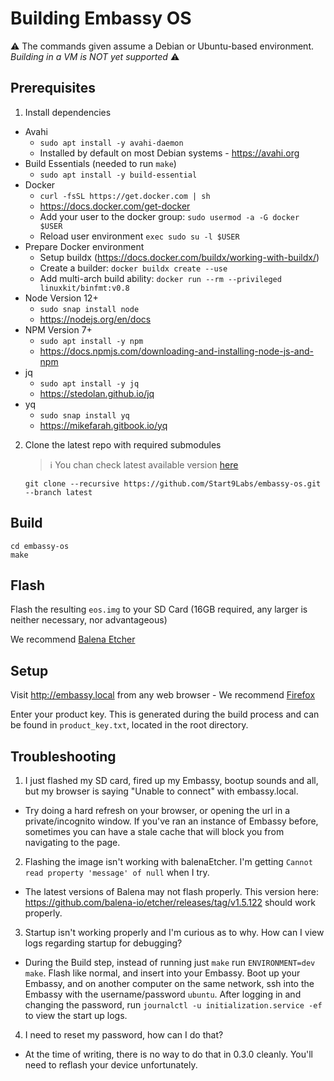 # Building Embassy OS

 ⚠️ The commands given assume a Debian or Ubuntu-based environment.  *Building in a VM is NOT yet supported* ⚠️

## Prerequisites

1. Install dependencies

- Avahi
	- `sudo apt install -y avahi-daemon`
	- Installed by default on most Debian systems - https://avahi.org
- Build Essentials (needed to run `make`)
	- `sudo apt install -y build-essential`
- Docker
	- `curl -fsSL https://get.docker.com | sh`
	- https://docs.docker.com/get-docker
	- Add your user to the docker group: `sudo usermod -a -G docker $USER`
	- Reload user environment `exec sudo su -l $USER`
- Prepare Docker environment
	- Setup buildx (https://docs.docker.com/buildx/working-with-buildx/)
	- Create a builder: `docker buildx create --use`
	- Add multi-arch build ability: `docker run --rm --privileged linuxkit/binfmt:v0.8`
- Node Version 12+
	- `sudo snap install node`
	- https://nodejs.org/en/docs
- NPM Version 7+
	- `sudo apt install -y npm`
	- https://docs.npmjs.com/downloading-and-installing-node-js-and-npm
- jq
	- `sudo apt install -y jq`
	- https://stedolan.github.io/jq
- yq
	- `sudo snap install yq`
	- https://mikefarah.gitbook.io/yq

2. Clone the latest repo with required submodules
   > :information_source: You chan check latest available version [here](https://github.com/Start9Labs/embassy-os/releases)
	```
	git clone --recursive https://github.com/Start9Labs/embassy-os.git --branch latest
	```

## Build

```
cd embassy-os
make
```

## Flash

Flash the resulting `eos.img` to your SD Card (16GB required, any larger is neither necessary, nor advantageous)

We recommend [Balena Etcher](https://www.balena.io/etcher/)

## Setup

Visit http://embassy.local from any web browser - We recommend [Firefox](https://www.mozilla.org/firefox/browsers)

Enter your product key. This is generated during the build process and can be found in `product_key.txt`, located in the root directory.

## Troubleshooting

1. I just flashed my SD card, fired up my Embassy, bootup sounds and all, but my browser is saying "Unable to connect" with embassy.local.

- Try doing a hard refresh on your browser, or opening the url in a private/incognito window. If you've ran an instance 
  of Embassy before, sometimes you can have a stale cache that will block you from navigating to the page.

2. Flashing the image isn't working with balenaEtcher. I'm getting `Cannot read property 'message' of null` when I try.
- The latest versions of Balena may not flash properly. This version here: https://github.com/balena-io/etcher/releases/tag/v1.5.122 should work properly.

3. Startup isn't working properly and I'm curious as to why. How can I view logs regarding startup for debugging? 
- During the Build step, instead of running just `make` run `ENVIRONMENT=dev make`. Flash like normal, and insert into your Embassy. Boot up your Embassy, and on another computer
on the same network, ssh into the Embassy with the username/password `ubuntu`.  After logging in and changing the password, run `journalctl -u initialization.service -ef` to view the start up logs.

4. I need to reset my password, how can I do that?
- At the time of writing, there is no way to do that in 0.3.0 cleanly. You'll need to reflash your device unfortunately.
